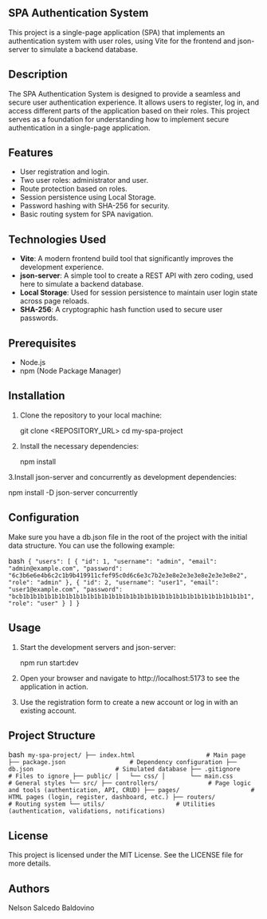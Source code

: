 ## SPA Authentication System

This project is a single-page application (SPA) that implements an authentication system with user roles, using Vite for the frontend and json-server to simulate a backend database.

## Description

The SPA Authentication System is designed to provide a seamless and secure user authentication experience. It allows users to register, log in, and access different parts of the application based on their roles. This project serves as a foundation for understanding how to implement secure authentication in a single-page application.

## Features

   - User registration and login.
   - Two user roles: administrator and user.
   - Route protection based on roles.
   - Session persistence using Local Storage.
   - Password hashing with SHA-256 for security.
   - Basic routing system for SPA navigation.

## Technologies Used

- **Vite**: A modern frontend build tool that significantly improves the development experience.
- **json-server**: A simple tool to create a REST API with zero coding, used here to simulate a backend database.
- **Local Storage**: Used for session persistence to maintain user login state across page reloads.
- **SHA-256**: A cryptographic hash function used to secure user passwords.

## Prerequisites

   - Node.js
   - npm (Node Package Manager)

## Installation

1. Clone the repository to your local machine:

   git clone <REPOSITORY_URL>
   cd my-spa-project

2. Install the necessary dependencies:

   npm install

3.Install json-server and concurrently as development dependencies:

   npm install -D json-server concurrently

## Configuration

Make sure you have a db.json file in the root of the project with the initial data structure. You can use the following example:

bash```
{
  "users": [
    {
      "id": 1,
      "username": "admin",
      "email": "admin@example.com",
      "password": "6c3b6e6e4b6c2c1b9b419911cfef95c0d6c6e3c7b2e3e8e2e3e3e8e2e3e3e8e2",
      "role": "admin"
    },
    {
      "id": 2,
      "username": "user1",
      "email": "user1@example.com",
      "password": "bcb1b1b1b1b1b1b1b1b1b1b1b1b1b1b1b1b1b1b1b1b1b1b1b1b1b1b1b1b1b1b1b1",
      "role": "user"
    }
  ]
}```

## Usage

1. Start the development servers and json-server:

   npm run start:dev

2. Open your browser and navigate to http://localhost:5173 to see the application in action.

3. Use the registration form to create a new account or log in with an existing account.


## Project Structure
bash```
my-spa-project/
├── index.html                    # Main page
├── package.json                  # Dependency configuration
├── db.json                       # Simulated database
├── .gitignore                    # Files to ignore
├── public/
│   └── css/
│       └── main.css              # General styles
└── src/
    ├── controllers/              # Page logic and tools (authentication, API, CRUD)
    ├── pages/                    # HTML pages (login, register, dashboard, etc.)
    ├── routers/                  # Routing system
    └── utils/                    # Utilities (authentication, validations, notifications)```

## License

This project is licensed under the MIT License. See the LICENSE file for more details.

## Authors

   Nelson Salcedo Baldovino
